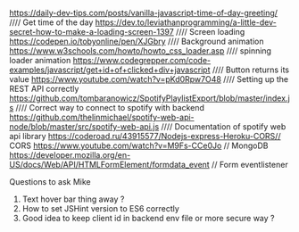 https://daily-dev-tips.com/posts/vanilla-javascript-time-of-day-greeting/ //// Get time of the day
https://dev.to/leviathanprogramming/a-little-dev-secret-how-to-make-a-loading-screen-1397 //// Screen loading
https://codepen.io/tobyonline/pen/XJGbry //// Background animation
https://www.w3schools.com/howto/howto_css_loader.asp //// spinning loader animation
https://www.codegrepper.com/code-examples/javascript/get+id+of+clicked+div+javascript //// Button returns its value
https://www.youtube.com/watch?v=pKd0Rpw7O48 //// Setting up the REST API correctly
https://github.com/tombaranowicz/SpotifyPlaylistExport/blob/master/index.js //// Correct way to connect to spotify with backend
https://github.com/thelinmichael/spotify-web-api-node/blob/master/src/spotify-web-api.js //// Documentation of spotify web api library
https://coderoad.ru/43915577/Nodejs-express-Heroku-CORS// CORS
https://www.youtube.com/watch?v=M9Fs-CCe0Jo // MongoDB
https://developer.mozilla.org/en-US/docs/Web/API/HTMLFormElement/formdata_event // Form eventlistener




Questions to ask Mike

1. Text hover bar thing away ?
2. How to set JSHint version to ES6 correctly
3. Good idea to keep client id in backend env file or more secure way ?